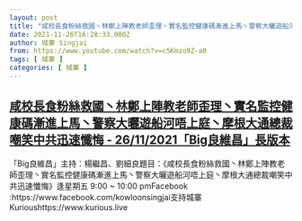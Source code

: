 ```yaml
---
layout: post
title: "咸校長食粉絲救國丶林鄭上陣教老師歪理丶實名監控健康碼漸進上馬丶警察大曬遊船河唔上庭丶摩根大通總裁嘲笑中共迅速懺悔 - 26/11/2021「Big良維昌」長版本"
date: 2021-11-26T16:28:33.000Z
author: 城寨 Singjai
from: https://www.youtube.com/watch?v=c5Kmzo9Z-a0
tags: [ 城寨 ]
categories: [ 城寨 ]
---
```

<!--1637944113000-->
[咸校長食粉絲救國丶林鄭上陣教老師歪理丶實名監控健康碼漸進上馬丶警察大曬遊船河唔上庭丶摩根大通總裁嘲笑中共迅速懺悔 - 26/11/2021「Big良維昌」長版本](https://www.youtube.com/watch?v=c5Kmzo9Z-a0)
------

<div>
「Big良維昌」主持：楊繼昌、劉細良題目：《咸校長食粉絲救國丶林鄭上陣教老師歪理丶實名監控健康碼漸進上馬丶警察大曬遊船河唔上庭丶摩根大通總裁嘲笑中共迅速懺悔》逢星期五 9:00 ~ 10:00 pmFacebook :https://www.facebook.com/kowloonsingjai支持城寨Kurioushttps://www.kurious.live
</div>
